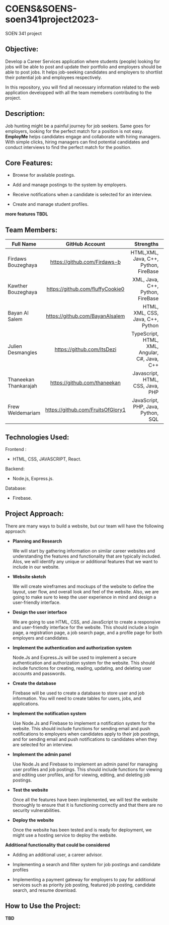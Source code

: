 # COENS&SOENS-soen341project2023-
SOEN 341 project
## Objective:
Develop a Career Services application where students (people) looking for jobs will be able to post and update their portfolio and employers should be able to post jobs. It helps job-seeking candidates and employers to shortlist their potential job and employees respectively.

In this repository, you will find all necessary information related to the web application developped with all the team memebers contributing to the project. 

## Description:
Job hunting might be a painful journey for job seekers. Same goes for employers, looking for the perfect match for a position is not easy.
**EmployMe** helps candidates engage and collaborate with hiring managers. 
With simple clicks, hiring managers can find potential candidates and conduct interviews to find the perfect match for the position. 

## Core Features: 
- Browse for available postings. 

- Add and manage postings to the system by employers. 

- Receive notifications when a candidate is selected for an interview. 

- Create and manage student profiles. 

**more features TBDL**

## Team Members: 
| Full Name     | GitHub Account| Strengths  | Role |
| ------------- |:-------------:| -----------:| ----------:|
| Firdaws Bouzeghaya| https://github.com/Firdaws-b | HTML,XML, Java, C++, Python, FireBase | Scrum Master, Fullstack|
| Kawther Bouzeghaya      | https://github.com/fluffyCookie0| XML, Java, C++, Python, FireBase | Project Manager, Fullstack|
| Bayan Al Salem |https://github.com/BayanAlsalem|  HTML, XML, CSS, Java, C++, Python  | Frontend | 
| Julien Desmangles| https://github.com/ItsDezi| TypeScript, HTML, XML, Angular, C#, Java, C++| Product Owner, Fullstack|
| Thaneekan Thankarajah     | https://github.com/thaneekan|  Javascript, HTML, CSS, Java, PHP | Fullstack |
| Frew Weldemariam |https://github.com/FruitsOfGlory1|  JavaScript, PHP, Java, Python, SQL  | Frontend |

## Technologies Used: 
Frontend : 

- HTML, CSS, JAVASCRIPT, React.

Backend: 

- Node.js, Express.js.

Database: 

- Firebase.

## Project Approach: 
There are many ways to build a website, but our team will have the following approach:

- **Planning and Research**

    We will start by gathering information on similar career websites and understanding the features and functionality that are typically included. Alos, we will identify any unique or additional features that we want to include in our website. 
    
- **Website sketch** 

    We will create wireframes and mockups of the website to define the layout, user flow, and overall look and feel of the website. Also, we are going to make sure to keep the user experience in mind and design a user-friendly interface.


- **Design the user interface**

    We are going to use HTML, CSS, and JavaScript to create a responsive and user-friendly interface for the website. This should include a login page, a registration page, a job search page, and a profile page for both employers and candidates.

- **Implement the authentication and authorization system**

    Node.Js and Express.Js will be used to implement a secure authentication and authorization system for the website. This should include functions for creating, reading, updating, and deleting user accounts and passwords.

- **Create the database** 

    Firebase will be used to create a database to store user and job information. You will need to create tables for users, jobs, and applications.

- **Implement the notification system**

    Use Node.Js and Firebase to implement a notification system for the website. This should include functions for sending email and push notifications to employers when candidates apply to their job postings, and for sending email and push notifications to candidates when they are selected for an interview.

- **Implement the admin panel**

    Use Node.Js and Firebase to implement an admin panel for managing user profiles and job postings. This should include functions for viewing and editing user profiles, and for viewing, editing, and deleting job postings.

- **Test the website** 

    Once all the features have been implemented, we will test the website thoroughly to ensure that it is functioning correctly and that there are no security vulnerabilities. 
    
- **Deploy the website** 

    Once the website has been tested and is ready for deployment, we might use a hosting service to deploy the website.

**Additional functionality that could be considered**

- Adding an additional user, a career advisor.

- Implementing a search and filter system for job postings and candidate profiles

- Implementing a payment gateway for employers to pay for additional services such as priority job posting, featured job    posting, candidate search, and resume download.

## How to Use the Project: 
**TBD**

